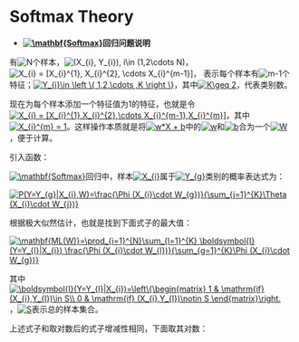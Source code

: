 # Softmax Theory


+ **<a href="http://www.codecogs.com/eqnedit.php?latex=\mathbf{Softmax}" target="_blank"><img src="http://latex.codecogs.com/gif.latex?\mathbf{Softmax}" title="\mathbf{Softmax}" /></a>回归问题说明**

有<img src="http://latex.codecogs.com/gif.latex?N" title="N" />个样本，<img src="http://latex.codecogs.com/gif.latex?(X_{i},&space;Y_{i}),&space;i\in&space;(1,2\cdots&space;N)" title="(X_{i}, Y_{i}), i\in (1,2\cdots N)" />，<img src="http://latex.codecogs.com/gif.latex?X_{i}&space;=&space;[X_{i}^{1},&space;X_{i}^{2},&space;\cdots&space;X_{i}^{m-1}]" title="X_{i} = [X_{i}^{1}, X_{i}^{2}, \cdots X_{i}^{m-1}]" />， 表示每个样本有<img src="http://latex.codecogs.com/gif.latex?m-1" title="m-1" />个特征；<a href="http://www.codecogs.com/eqnedit.php?latex=Y_{i}\in&space;\left&space;\{&space;1,2,\cdots&space;,K&space;\right&space;\}" target="_blank"><img src="http://latex.codecogs.com/gif.latex?Y_{i}\in&space;\left&space;\{&space;1,2,\cdots&space;,K&space;\right&space;\}" title="Y_{i}\in \left \{ 1,2,\cdots ,K \right \}" /></a>，其中<a href="http://www.codecogs.com/eqnedit.php?latex=K\geq&space;2" target="_blank"><img src="http://latex.codecogs.com/gif.latex?K\geq&space;2" title="K\geq 2" /></a>，代表类别数。
 
现在为每个样本添加一个特征值为1的特征，也就是令<a href="http://www.codecogs.com/eqnedit.php?latex=X_{i}&space;=&space;[X_{i}^{1},X_{i}^{2},\cdots&space;X_{i}^{m-1},X_{i}^{m}]" target="_blank"><img src="http://latex.codecogs.com/gif.latex?X_{i}&space;=&space;[X_{i}^{1},X_{i}^{2},\cdots&space;X_{i}^{m-1},X_{i}^{m}]" title="X_{i} = [X_{i}^{1},X_{i}^{2},\cdots X_{i}^{m-1},X_{i}^{m}]" /></a>，其中<a href="http://www.codecogs.com/eqnedit.php?latex=X_{i}^{m}&space;=&space;1" target="_blank"><img src="http://latex.codecogs.com/gif.latex?X_{i}^{m}&space;=&space;1" title="X_{i}^{m} = 1" /></a>。这样操作本质就是将<a href="http://www.codecogs.com/eqnedit.php?latex=w*X&space;&plus;&space;b" target="_blank"><img src="http://latex.codecogs.com/gif.latex?w*X&space;&plus;&space;b" title="w*X + b" /></a>中的<a href="http://www.codecogs.com/eqnedit.php?latex=w" target="_blank"><img src="http://latex.codecogs.com/gif.latex?w" title="w" /></a>和<a href="http://www.codecogs.com/eqnedit.php?latex=w" target="_blank"><img src="http://latex.codecogs.com/gif.latex?b" title="b" /></a>合为一个<a href="http://www.codecogs.com/eqnedit.php?latex=W" target="_blank"><img src="http://latex.codecogs.com/gif.latex?W" title="W" /></a>，便于计算。

引入函数：


<a href="http://www.codecogs.com/eqnedit.php?latex=\mathbf{Softmax}" target="_blank"><img src="http://latex.codecogs.com/gif.latex?\mathbf{Softmax}" title="\mathbf{Softmax}" /></a>回归中，样本<a href="http://www.codecogs.com/eqnedit.php?latex=X_{i}" target="_blank"><img src="http://latex.codecogs.com/gif.latex?X_{i}" title="X_{i}" /></a>属于<a href="http://www.codecogs.com/eqnedit.php?latex=Y_{g}" target="_blank"><img src="http://latex.codecogs.com/gif.latex?Y_{g}" title="Y_{g}" /></a>类别的概率表达式为：

<a href="http://www.codecogs.com/eqnedit.php?latex=P(Y=Y_{g}|X_{i},W)=\frac{\Phi&space;(X_{i}\cdot&space;W_{g})}{\sum_{j=1}^{K}\Theta&space;(X_{i}\cdot&space;W_{j})}" target="_blank"><img src="http://latex.codecogs.com/gif.latex?P(Y=Y_{g}|X_{i},W)=\frac{\Phi&space;(X_{i}\cdot&space;W_{g})}{\sum_{j=1}^{K}\Theta&space;(X_{i}\cdot&space;W_{j})}" title="P(Y=Y_{g}|X_{i},W)=\frac{\Phi (X_{i}\cdot W_{g})}{\sum_{j=1}^{K}\Theta (X_{i}\cdot W_{j})}" /></a>

根据极大似然估计，也就是找到下面式子的最大值：

<a href="http://www.codecogs.com/eqnedit.php?latex=\mathbf{ML(W)}=\prod_{i=1}^{N}\sum_{l=1}^{K}&space;\boldsymbol{I}(Y=Y_{l}|X_{i})&space;\frac{\Phi&space;(X_{i}\cdot&space;W_{l})}{\sum_{g=1}^{K}\Phi&space;(X_{i}\cdot&space;W_{g})}" target="_blank"><img src="http://latex.codecogs.com/gif.latex?\mathbf{ML(W)}=\prod_{i=1}^{N}\sum_{l=1}^{K}&space;\boldsymbol{I}(Y=Y_{l}|X_{i})&space;\frac{\Phi&space;(X_{i}\cdot&space;W_{l})}{\sum_{g=1}^{K}\Phi&space;(X_{i}\cdot&space;W_{g})}" title="\mathbf{ML(W)}=\prod_{i=1}^{N}\sum_{l=1}^{K} \boldsymbol{I}(Y=Y_{l}|X_{i}) \frac{\Phi (X_{i}\cdot W_{l})}{\sum_{g=1}^{K}\Phi (X_{i}\cdot W_{g})}" /></a>

其中<a href="http://www.codecogs.com/eqnedit.php?latex=\boldsymbol{I}(Y=Y_{l}|X_{i})=\left\{\begin{matrix}&space;1&space;&&space;\mathrm{if}&space;(X_{i},Y_{l})\in&space;S\\&space;0&space;&&space;\mathrm{if}&space;(X_{i},Y_{l})\notin&space;S&space;\end{matrix}\right." target="_blank"><img src="http://latex.codecogs.com/gif.latex?\boldsymbol{I}(Y=Y_{l}|X_{i})=\left\{\begin{matrix}&space;1&space;&&space;\mathrm{if}&space;(X_{i},Y_{l})\in&space;S\\&space;0&space;&&space;\mathrm{if}&space;(X_{i},Y_{l})\notin&space;S&space;\end{matrix}\right." title="\boldsymbol{I}(Y=Y_{l}|X_{i})=\left\{\begin{matrix} 1 & \mathrm{if} (X_{i},Y_{l})\in S\\ 0 & \mathrm{if} (X_{i},Y_{l})\notin S \end{matrix}\right." /></a>，<a href="http://www.codecogs.com/eqnedit.php?latex=S" target="_blank"><img src="http://latex.codecogs.com/gif.latex?S" title="S" /></a>表示总的样本集合。

上述式子和取对数后的式子增减性相同，下面取其对数：

